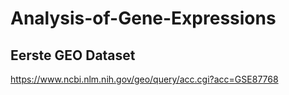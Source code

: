 # Analysis-of-Gene-Expressions 

## Eerste GEO Dataset

https://www.ncbi.nlm.nih.gov/geo/query/acc.cgi?acc=GSE87768
